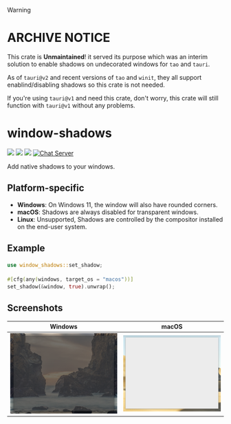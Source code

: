 > [!warning]
>
> # ARCHIVE NOTICE
>
> This crate is **Unmaintained**! it served its purpose which was an interim
> solution to enable shadows on undecorated windows for `tao` and `tauri`.
>
> As of `tauri@v2` and recent versions of `tao` and `winit`, they all support
> enablind/disabling shadows so this crate is not needed.
>
> If you're using `tauri@v1` and need this crate, don't worry, this crate will
> still function with `tauri@v1` without any problems.

# window-shadows

[![](https://img.shields.io/crates/v/window-shadows)](https://crates.io/crates/window-shadows)
[![](https://img.shields.io/docsrs/window-shadows)](https://docs.rs/window-shadows/)
![](https://img.shields.io/crates/l/window-shadows)
[![Chat Server](https://img.shields.io/badge/chat-on%20discord-7289da.svg)](https://discord.gg/SpmNs4S)

Add native shadows to your windows.

## Platform-specific

-   **Windows**: On Windows 11, the window will also have rounded corners.
-   **macOS**: Shadows are always disabled for transparent windows.
-   **Linux**: Unsupported, Shadows are controlled by the compositor installed
    on the end-user system.

## Example

```rs
use window_shadows::set_shadow;

#[cfg(any(windows, target_os = "macos"))]
set_shadow(&window, true).unwrap();
```

## Screenshots

<p align="center">

|                     Windows                      |                    macOS                     |
| :----------------------------------------------: | :------------------------------------------: |
| ![Windows screenshot](./screenshots/windows.png) | ![macOS screenshot](./screenshots/macOS.png) |

</p>
